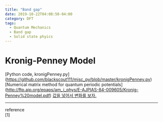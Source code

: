 ```yaml
---
title: "Band gap"
date: 2019-10-22T04:08:50-04:00
category: DFT
tags:
  - Quantum Mechanics
  - Band gap
  - Solid state phyics
---
```


# Kronig-Penney Model
[Python code, kronigPenney.py] (https://github.com/blackscout111/misc_py/blob/master/kronigPenney.py)
[Numerical matrix method for quantum periodic potentials] (http://ftp.aip.org/epaps/am_j_phys/E-AJPIAS-84-009605/Kronig-Penney%20model.pdf)
[값을 넣어서 변화를 보자.](https://lampx.tugraz.at/~hadley/ss1/KronigPenney/KronigPenney.php)

---
reference  
[1]
